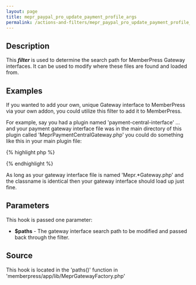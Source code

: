 ```yaml
---
layout: page
title: mepr_paypal_pro_update_payment_profile_args
permalink: /actions-and-filters/mepr_paypal_pro_update_payment_profile_args/
---
```


## Description

This **_filter_** is used to determine the search path for MemberPress Gateway interfaces. It can be used to modify where these files are found and loaded from.

## Examples

If you wanted to add your own, unique Gateway interface to MemberPress via your own addon, you could utilize this filter to add it to MemberPress.

For example, say you had a plugin named 'payment-central-interface' ... and your payment gateway interface file was in the main directory of this plugin called 'MeprPaymentCentralGateway.php' you could do something like this in your main plugin file:

{% highlight php %}
<?php
define('PCGI_PATH', dirname(__FILE__));

add_action('mepr_paypal_pro_update_payment_profile_args', 'pcgi_gateway_paths');

function pcgi_gateway_paths($paths) {
  $paths[] = PCGI_PATH;
  return $paths;
}
?>
{% endhighlight %}

As long as your gateway interface file is named 'Mepr.\*Gateway.php' and the classname is identical then your gateway interface should load up just fine.

## Parameters

This hook is passed one parameter:

- __$paths__ - The gateway interface search path to be modified and passed back through the filter.

## Source

  This hook is located in the 'paths()' function in 'memberpress/app/lib/MeprGatewayFactory.php'
